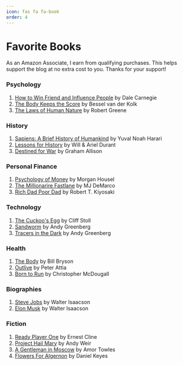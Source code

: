 ```yaml
---
icon: fas fa fa-book
order: 4
---
```

# Favorite Books
As an Amazon Associate, I earn from qualifying purchases. This helps support the blog at no extra cost to you. Thanks for your support!

### Psychology
1. [How to Win Friend and Influence People](https://amzn.to/3Z4TQ5r) by Dale Carnegie
2. [The Body Keeps the Score](https://amzn.to/4fFbvHE) by Bessel van der Kolk
3. [The Laws of Human Nature](https://amzn.to/41j6Ffd) by Robert Greene

### History
1. [Sapiens: A Brief History of Humankind](https://amzn.to/494MwLA) by Yuval Noah Harari
2. [Lessons for History](https://amzn.to/40ZenKY) by Will & Ariel Durant
3. [Destined for War](https://amzn.to/3Zmk5pj) by Graham Allison

### Personal Finance
1. [Psychology of Money](https://amzn.to/3ZjOVPc) by Morgan Housel
2. [The Millionarire Fastlane](https://amzn.to/48ZA3ZH) by MJ DeMarco
3. [Rich Dad Poor Dad](https://amzn.to/48ZA3ZH) by Robert T. Kiyosaki

### Technology
1. [The Cuckoo's Egg](https://amzn.to/40UmFE5) by Cliff Stoll
2. [Sandworm](https://amzn.to/3OnhDso) by Andy Greenberg
3. [Tracers in the Dark](https://amzn.to/4g0N6wg) by Andy Greenberg

### Health
1. [The Body](https://amzn.to/3CRAJnF) by Bill Bryson
2. [Outlive](https://amzn.to/3CQ2Kfj) by Peter Attia
3. [Born to Run](https://amzn.to/4ifZRFd) by Christopher McDougall

### Biographies
1. [Steve Jobs](https://amzn.to/4eLvPG2) by Walter Isaacson
2. [Elon Musk](https://amzn.to/4hZbdNv) by Walter Isaacson

### Fiction
1. [Ready Player One](https://amzn.to/3V7dCMb) by Ernest Cline
2. [Project Hail Mary](https://amzn.to/4i5qHjd) by Andy Weir
3. [A Gentleman in Moscow](https://amzn.to/4g2RN8P) by Amor Towles
4. [Flowers For Algernon](https://amzn.to/3Z13yp9) by Daniel Keyes